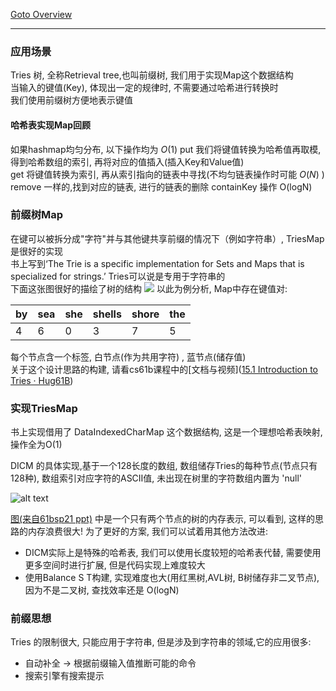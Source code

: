 [Goto Overview](./总览.md)

---
### 应用场景

Tries 树, 全称Retrieval tree,也叫前缀树, 我们用于实现Map这个数据结构  
当输入的键值(Key), 体现出一定的规律时, 不需要通过哈希进行转换时  
我们使用前缀树方便地表示键值

#### 哈希表实现Map回顾

如果hashmap均匀分布, 以下操作均为 $O(1)$
put 我们将键值转换为哈希值再取模, 得到哈希数组的索引, 再将对应的值插入(插入Key和Value值)  
get 将键值转换为索引, 再从索引指向的链表中寻找(不均匀链表操作时可能 $O(N)$ )  
remove 一样的,找到对应的链表, 进行的链表的删除
containKey 操作 O(logN)

### 前缀树Map

在键可以被拆分成"字符"并与其他键共享前缀的情况下（例如字符串）, TriesMap是很好的实现  
书上写到‘The Trie is a specific implementation for Sets and Maps that is specialized for strings.’  Tries可以说是专用于字符串的  
下面这张图很好的描绘了树的结构
![](./picturefield/triestree.png)
以此为例分析, Map中存在键值对:

| by  | sea | she | shells | shore | the |
| --- | --- | --- | ------ | ----- | --- |
| 4   | 6   | 0   | 3      | 7     | 5   |

每个节点含一个标签, 白节点(作为共用字符) , 蓝节点(储存值)  
关于这个设计思路的构建, 请看cs61b课程中的[文档与视频]([15.1 Introduction to Tries · Hug61B](https://joshhug.gitbooks.io/hug61b/content/chap15/chap151.html))

### 实现TriesMap

书上实现借用了 DataIndexedCharMap 这个数据结构, 这是一个理想哈希表映射,操作全为O(1)  

DICM 的具体实现,基于一个128长度的数组, 数组储存Tries的每种节点(节点只有128种), 数组索引对应字符的ASCII值, 未出现在树里的字符数组内置为 'null' 

![alt text](./picturefield/image.png)

[图(来自61bsp21 ppt)](https://www.youtube.com/watch?v=DqfZ4BEVDgk) 中是一个只有两个节点的树的内存表示, 可以看到, 这样的思路的内存浪费很大! 为了更好的方案, 我们可以试着用其他方法改进:

- DICM实际上是特殊的哈希表, 我们可以使用长度较短的哈希表代替, 需要使用更多空间时进行扩展, 但是代码实现上难度较大
- 使用Balance S T构建, 实现难度也大(用红黑树,AVL树, B树储存非二叉节点), 因为不是二叉树, 查找效率还是 O(logN)

### 前缀思想

Tries 的限制很大, 只能应用于字符串, 但是涉及到字符串的领域,它的应用很多:
- 自动补全 -> 根据前缀输入值推断可能的命令
- 搜索引擎有搜索提示

